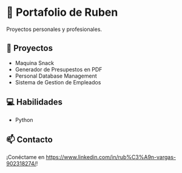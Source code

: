 # 🚀 Portafolio de Ruben 
Proyectos personales y profesionales.

## 📂 Proyectos

- Maquina Snack
- Generador de Presupestos en PDF
- Personal Database Management
- Sistema de Gestion de Empleados
## 💻 Habilidades
- Python 


## 📫 Contacto
¡Conéctame en https://www.linkedin.com/in/rub%C3%A9n-vargas-902318274/!
